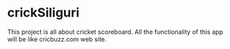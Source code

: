 # crickSiliguri
This project is all about cricket scoreboard.
All the functionality of this app will be like cricbuzz.com web site.
